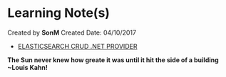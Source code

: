 # Learning Note(s)

Created by **SonM** 
Created Date: 04/10/2017


* [ELASTICSEARCH CRUD .NET PROVIDER](https://damienbod.com/2014/09/22/elasticsearch-crud-net-provider/)


**The Sun never knew how greate it was until it hit the side of a building**
**~Louis Kahn!**
